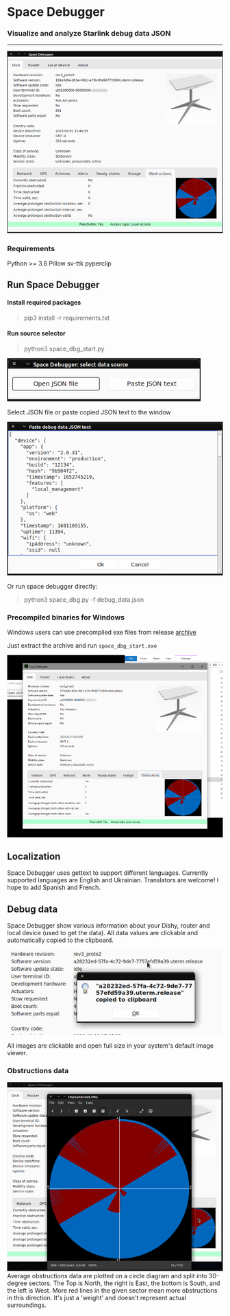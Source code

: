 # Space Debugger
### Visualize and  analyze Starlink debug data JSON
----
![](https://raw.githubusercontent.com/olegkutkov/Space-Debugger/main/doc/space-debugger-on-linux.png)

### Requirements
Python >= 3.6
Pillow
sv-ttk
pyperclip

## Run Space Debugger
#### Install required packages
>pip3 install -r requirements.txt

#### Run source selector
>python3 space_dbg_start.py

![](https://raw.githubusercontent.com/olegkutkov/Space-Debugger/main/doc/space-debugger-start-window.png)

Select JSON file or paste copied JSON text to the window

![](https://github.com/olegkutkov/Space-Debugger/blob/main/doc/space-debugger-json-paste-window.png?raw=true)

Or run space debugger directly:
>python3 space_dbg.py -f debug_data.json

### Precompiled binaries for Windows
Windows users can use precompiled exe files from release [archive](https://github.com/olegkutkov/Space-Debugger/blob/main/build/windows/space_dbg_windows_bundle-0_1.zip)

Just extract the archive and run `space_dbg_start.exe`

![](https://raw.githubusercontent.com/olegkutkov/Space-Debugger/main/doc/space-debugger-on-windows.png)

## Localization
Space Debugger uses gettext to support different languages. Currently supported languages are English and Ukrainian.
Translators are welcome! I hope to add Spanish and French.

## Debug data
Space Debugger show various information about your Dishy, router and local device (used to get the data).
All data values are clickable and automatically copied to the clipboard.

![](https://raw.githubusercontent.com/olegkutkov/Space-Debugger/main/doc/space-debugger-copy-to-clipboard.png)

All images are clickable and open full size in your system's default image viewer.

### Obstructions data
![](https://raw.githubusercontent.com/olegkutkov/Space-Debugger/main/doc/space-debugger-obstructions-view.png)
Average obstructions data are plotted on a circle diagram and split into 30-degree sectors.
The Top is North, the right is East, the bottom is South, and the left is West. More red lines in the given sector mean more obstructions in this direction. 
It's just a 'weight' and doesn't represent actual surroundings.
